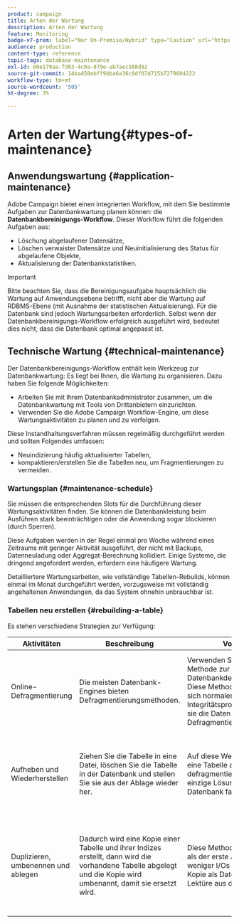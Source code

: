 ```yaml
---
product: campaign
title: Arten der Wartung
description: Arten der Wartung
feature: Monitoring
badge-v7-prem: label="Nur On-Premise/Hybrid" type="Caution" url="https://experienceleague.adobe.com/docs/campaign-classic/using/installing-campaign-classic/architecture-and-hosting-models/hosting-models-lp/hosting-models.html?lang=de" tooltip="Gilt nur für Hybrid- und On-Premise-Bereitstellungen"
audience: production
content-type: reference
topic-tags: database-maintenance
exl-id: 08e179aa-fd83-4c0a-879e-ab7aec168d92
source-git-commit: 14ba450ebff9bba6a36c0df07d715b7279604222
workflow-type: tm+mt
source-wordcount: '505'
ht-degree: 3%

---
```


# Arten der Wartung{#types-of-maintenance}



## Anwendungswartung {#application-maintenance}

Adobe Campaign bietet einen integrierten Workflow, mit dem Sie bestimmte Aufgaben zur Datenbankwartung planen können: die **Datenbankbereinigungs-Workflow**. Dieser Workflow führt die folgenden Aufgaben aus:

* Löschung abgelaufener Datensätze,
* Löschen verwaister Datensätze und Neuinitialisierung des Status für abgelaufene Objekte,
* Aktualisierung der Datenbankstatistiken.

>[!IMPORTANT]
>
>Bitte beachten Sie, dass die Bereinigungsaufgabe hauptsächlich die Wartung auf Anwendungsebene betrifft, nicht aber die Wartung auf RDBMS-Ebene (mit Ausnahme der statistischen Aktualisierung). Für die Datenbank sind jedoch Wartungsarbeiten erforderlich. Selbst wenn der Datenbankbereinigungs-Workflow erfolgreich ausgeführt wird, bedeutet dies nicht, dass die Datenbank optimal angepasst ist.

## Technische Wartung {#technical-maintenance}

Der Datenbankbereinigungs-Workflow enthält kein Werkzeug zur Datenbankwartung: Es liegt bei Ihnen, die Wartung zu organisieren. Dazu haben Sie folgende Möglichkeiten:

* Arbeiten Sie mit Ihrem Datenbankadministrator zusammen, um die Datenbankwartung mit Tools von Drittanbietern einzurichten.
* Verwenden Sie die Adobe Campaign Workflow-Engine, um diese Wartungsaktivitäten zu planen und zu verfolgen.

Diese Instandhaltungsverfahren müssen regelmäßig durchgeführt werden und sollten Folgendes umfassen:

* Neuindizierung häufig aktualisierter Tabellen,
* kompaktieren/erstellen Sie die Tabellen neu, um Fragmentierungen zu vermeiden.

### Wartungsplan {#maintenance-schedule}

Sie müssen die entsprechenden Slots für die Durchführung dieser Wartungsaktivitäten finden. Sie können die Datenbankleistung beim Ausführen stark beeinträchtigen oder die Anwendung sogar blockieren (durch Sperren).

Diese Aufgaben werden in der Regel einmal pro Woche während eines Zeitraums mit geringer Aktivität ausgeführt, der nicht mit Backups, Datenneuladung oder Aggregat-Berechnung kollidiert. Einige Systeme, die dringend angefordert werden, erfordern eine häufigere Wartung.

Detailliertere Wartungsarbeiten, wie vollständige Tabellen-Rebuilds, können einmal im Monat durchgeführt werden, vorzugsweise mit vollständig angehaltenen Anwendungen, da das System ohnehin unbrauchbar ist.

### Tabellen neu erstellen {#rebuilding-a-table}

Es stehen verschiedene Strategien zur Verfügung:

<table> 
 <thead> 
  <tr> 
   <th> Aktivitäten </th> 
   <th> Beschreibung </th> 
   <th> Vorteile </th> 
   <th> Nachteile </th> 
  </tr> 
 </thead> 
 <tbody> 
  <tr> 
   <td> Online-Defragmentierung<br /> </td> 
   <td> Die meisten Datenbank-Engines bieten Defragmentierungsmethoden.<br /> </td> 
   <td> Verwenden Sie einfach die Methode zur Datenbankdefragmentierung. Diese Methoden kümmern sich normalerweise um Integritätsprobleme, indem sie die Daten während der Defragmentierung sperren.<br /> </td> 
   <td> Abhängig von der Datenbank können diese Defragmentierungsmethoden als RDBMS-Option (Oracle) bereitgestellt werden und sind nicht immer die effizienteste Methode zum Umgang mit größeren Tabellen.<br /> </td> 
  </tr> 
  <tr> 
   <td> Aufheben und Wiederherstellen<br /> </td> 
   <td> Ziehen Sie die Tabelle in eine Datei, löschen Sie die Tabelle in der Datenbank und stellen Sie sie aus der Ablage wieder her.<br /> </td> 
   <td> Auf diese Weise lässt sich eine Tabelle am einfachsten defragmentieren. Auch die einzige Lösung, wenn die Datenbank fast voll ist.<br /> </td> 
   <td> Da die Tabelle gelöscht und neu erstellt wird, kann die Anwendung nicht online gelassen werden, auch nicht im schreibgeschützten Modus (die Tabelle ist während der Wiederherstellungsphase nicht verfügbar).<br /> </td> 
  </tr> 
  <tr> 
   <td> Duplizieren, umbenennen und ablegen<br /> </td> 
   <td> Dadurch wird eine Kopie einer Tabelle und ihrer Indizes erstellt, dann wird die vorhandene Tabelle abgelegt und die Kopie wird umbenannt, damit sie ersetzt wird.<br /> </td> 
   <td> Diese Methode ist schneller als der erste Ansatz, da sie weniger I/Os generiert (keine Kopie als Datei und keine Lektüre aus dieser Datei).<br /> </td> 
   <td> Erfordert doppelt so viel Platz.<br /> Alle aktiven Prozesse, die während des Prozesses in die Tabelle geschrieben werden, müssen angehalten werden. Lesevorgänge sind jedoch nicht betroffen, da die Tabelle im letzten Moment nach der Wiederherstellung ausgetauscht wird. <br /> </td> 
  </tr> 
 </tbody> 
</table>
